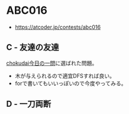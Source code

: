 # ABC016
* https://atcoder.jp/contests/abc016


## C - 友達の友達
[chokudai今日の一問]( https://twitter.com/chokudai/status/1169266091295510528?s=20 )に選ばれた問題。
* 木が与えられるので適宜DFSすれば良い。
* forで書いてもいいっぽいので今度やってみる。


## D - 一刀両断

